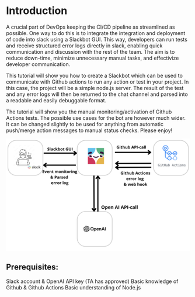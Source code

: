 # Introduction
A crucial part of DevOps keeping the CI/CD pipeline as streamlined as possible. One way to do this is to integrate the integration and deployment of code into slack using a Slackbot GUI. This way, developers can run tests and receive structured error logs directly in slack, enabling quick communication and discussion with the rest of the team. The aim is to reduce down-time, minimize unnecessary manual tasks, and effectivize developer communication.

This tutorial will show you how to create a Slackbot which can be used to communicate with Github actions to run any action or test in your project. In this case, the project will be a simple node.js server. The result of the test and any error logs will then be returned to the chat channel and parsed into a readable and easily debuggable format.

The tutorial will show you the manual monitoring/activation of Github Actions tests. The possible use cases for the bot are however much wider. It can be changed slightly to be used for anything from automatic push/merge action messages to manual status checks. Please enjoy!

<img src="../assets/flowchart.png">

## Prerequisites:
Slack account & OpenAI API key (TA has approved)
Basic knowledge of Github & Github Actions
Basic understanding of Node.js

